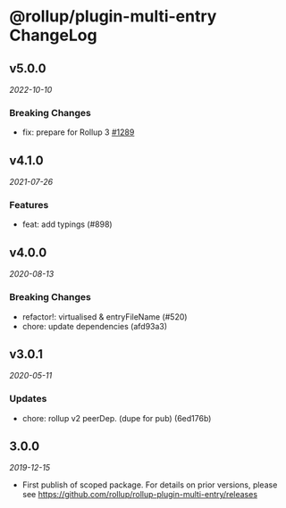 # @rollup/plugin-multi-entry ChangeLog

## v5.0.0

_2022-10-10_

### Breaking Changes

- fix: prepare for Rollup 3 [#1289](https://github.com/rollup/plugins/pull/1289)

## v4.1.0

_2021-07-26_

### Features

- feat: add typings (#898)

## v4.0.0

_2020-08-13_

### Breaking Changes

- refactor!: virtualised & entryFileName (#520)
- chore: update dependencies (afd93a3)

## v3.0.1

_2020-05-11_

### Updates

- chore: rollup v2 peerDep. (dupe for pub) (6ed176b)

## 3.0.0

_2019-12-15_

- First publish of scoped package. For details on prior versions, please see https://github.com/rollup/rollup-plugin-multi-entry/releases
